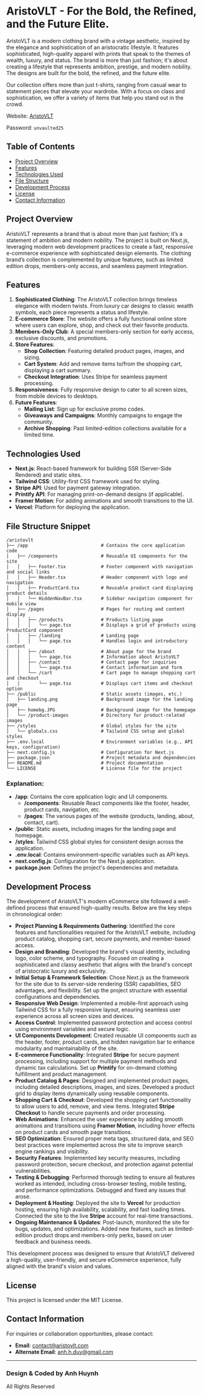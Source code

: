 # AristoVLT - For the Bold, the Refined, and the Future Elite.

AristoVLT is a modern clothing brand with a vintage aesthetic, inspired by the elegance and sophistication of an aristocratic lifestyle. It features sophisticated, high-quality apparel with prints that speak to the themes of wealth, luxury, and status. The brand is more than just fashion; it's about creating a lifestyle that represents ambition, prestige, and modern nobility. The designs are built for the bold, the refined, and the future elite.

Our collection offers more than just t-shirts, ranging from casual wear to statement pieces that elevate your wardrobe. With a focus on class and sophistication, we offer a variety of items that help you stand out in the crowd.

Website: [AristoVLT](https://aristovlt.com/)

Password: `unvaulted25`

## Table of Contents
- [Project Overview](#project-overview)
- [Features](#features)
- [Technologies Used](#technologies-used)
- [File Structure](#file-structure)
- [Development Process](#development-process)
- [License](#license)
- [Contact Information](#contact-information)

## Project Overview

AristoVLT represents a brand that is about more than just fashion; it’s a statement of ambition and modern nobility. The project is built on Next.js, leveraging modern web development practices to create a fast, responsive e-commerce experience with sophisticated design elements. The clothing brand’s collection is complemented by unique features, such as limited edition drops, members-only access, and seamless payment integration.

## Features

1. **Sophisticated Clothing**: The AristoVLT collection brings timeless elegance with modern twists. From luxury car designs to classic wealth symbols, each piece represents a status and lifestyle.
2. **E-commerce Store**: The website offers a fully functional online store where users can explore, shop, and check out their favorite products.
3. **Members-Only Club**: A special members-only section for early access, exclusive discounts, and promotions.
4. **Store Features**:
    - **Shop Collection**: Featuring detailed product pages, images, and sizing.
    - **Cart System**: Add and remove items to/from the shopping cart, displaying a cart summary.
    - **Checkout Integration**: Uses Stripe for seamless payment processing.
5. **Responsiveness**: Fully responsive design to cater to all screen sizes, from mobile devices to desktops.
6. **Future Features**:
    - **Mailing List**: Sign up for exclusive promo codes.
    - **Giveaways and Campaigns**: Monthly campaigns to engage the community.
    - **Archive Shopping**: Past limited-edition collections available for a limited time.

## Technologies Used

- **Next.js**: React-based framework for building SSR (Server-Side Rendered) and static sites.
- **Tailwind CSS**: Utility-first CSS framework used for styling.
- **Stripe API**: Used for payment gateway integration.
- **Printify API**: For managing print-on-demand designs (if applicable).
- **Framer Motion**: For adding animations and smooth transitions to the UI.
- **Vercel**: Platform for deploying the application.

## File Structure Snippet

```
/aristovlt
├── /app                           # Contains the core application code
│   ├── /components                # Reusable UI components for the site
│   │   ├── Footer.tsx             # Footer component with navigation and social links
│   │   ├── Header.tsx             # Header component with logo and navigation
│   │   ├── ProductCard.tsx        # Reusable product card displaying product details
│   │   └── HiddenNavBar.tsx       # Sidebar navigation component for mobile view
│   ├── /pages                     # Pages for routing and content display
│   │   ├── /products              # Products listing page
│   │   │   └── page.tsx           # Displays a grid of products using ProductCard component
│   │   ├── /landing               # Landing page
│   │   │   └── page.tsx           # Handles login and introductory content
│   │   ├── /about                 # About page for the brand
│   │   │   └── page.tsx           # Information about AristoVLT
│   │   ├── /contact               # Contact page for inquiries
│   │   │   └── page.tsx           # Contact information and form
│   │   └── /cart                  # Cart page to manage shopping cart and checkout
│   │       └── page.tsx           # Displays cart items and checkout option
├── /public                        # Static assets (images, etc.)
│   ├── landing.png                # Background image for the landing page
│   ├── homebg.JPG                 # Background image for the homepage
│   └── /product-images            # Directory for product-related images
├── /styles                        # Global styles for the site
│   └── globals.css                # Tailwind CSS setup and global styles
├── .env.local                     # Environment variables (e.g., API keys, configuration)
├── next.config.js                 # Configuration for Next.js
├── package.json                   # Project metadata and dependencies
├── README.md                      # Project documentation
└── LICENSE                        # License file for the project
```

### Explanation:
- **/app**: Contains the core application logic and UI components.
  - **/components**: Reusable React components like the footer, header, product cards, navigation, etc.
  - **/pages**: The various pages of the website (products, landing, about, contact, cart).
- **/public**: Static assets, including images for the landing page and homepage.
- **/styles**: Tailwind CSS global styles for consistent design across the application.
- **.env.local**: Contains environment-specific variables such as API keys.
- **next.config.js**: Configuration for the Next.js application.
- **package.json**: Defines the project's dependencies and metadata.

## Development Process

The development of AristoVLT's modern eCommerce site followed a well-defined process that ensured high-quality results. Below are the key steps in chronological order:

- **Project Planning & Requirements Gathering**: Identified the core features and functionalities required for the AristoVLT website, including product catalog, shopping cart, secure payments, and member-based access.
- **Design and Branding**: Developed the brand's visual identity, including logo, color scheme, and typography. Focused on creating a sophisticated and classy aesthetic that aligns with the brand's concept of aristocratic luxury and exclusivity.
- **Initial Setup & Framework Selection**: Chose Next.js as the framework for the site due to its server-side rendering (SSR) capabilities, SEO advantages, and flexibility. Set up the project structure with essential configurations and dependencies.
- **Responsive Web Design**: Implemented a mobile-first approach using Tailwind CSS for a fully responsive layout, ensuring seamless user experience across all screen sizes and devices.
- **Access Control**: Implemented password protection and access control using environment variables and secure logic.
- **UI Components Development**: Created reusable UI components such as the header, footer, product cards, and hidden navigation bar to enhance modularity and maintainability of the site.
- **E-commerce Functionality**: Integrated **Stripe** for secure payment processing, including support for multiple payment methods and dynamic tax calculations. Set up **Printify** for on-demand clothing fulfillment and product management.
- **Product Catalog & Pages**: Designed and implemented product pages, including detailed descriptions, images, and sizes. Developed a product grid to display items dynamically using reusable components.
- **Shopping Cart & Checkout**: Developed the shopping cart functionality to allow users to add, remove, and view items. Integrated **Stripe Checkout** to handle secure payments and order processing.
- **Web Animations**: Enhanced the user experience by adding smooth animations and transitions using **Framer Motion**, including hover effects on product cards and smooth page transitions.
- **SEO Optimization**: Ensured proper meta tags, structured data, and SEO best practices were implemented across the site to improve search engine rankings and visibility.
- **Security Features**: Implemented key security measures, including password protection, secure checkout, and protection against potential vulnerabilities.
- **Testing & Debugging**: Performed thorough testing to ensure all features worked as intended, including cross-browser testing, mobile testing, and performance optimizations. Debugged and fixed any issues that arose.
- **Deployment & Hosting**: Deployed the site to **Vercel** for production hosting, ensuring high availability, scalability, and fast loading times. Connected the site to the live **Stripe** account for real-time transactions.
- **Ongoing Maintenance & Updates**: Post-launch, monitored the site for bugs, updates, and optimizations. Added new features, such as limited-edition product drops and members-only perks, based on user feedback and business needs.

This development process was designed to ensure that AristoVLT delivered a high-quality, user-friendly, and secure eCommerce experience, fully aligned with the brand's vision and values.

## License

This project is licensed under the MIT License.

## Contact Information

For inquiries or collaboration opportunities, please contact:

- **Email**: [contact@aristovlt.com](mailto:contact@aristovlt.com)
- **Alternate Email**: [anh.h.duy@gmail.com](mailto:anh.h.duy@gmail.com)

---

### Design & Coded by Anh Huynh  
All Rights Reserved

